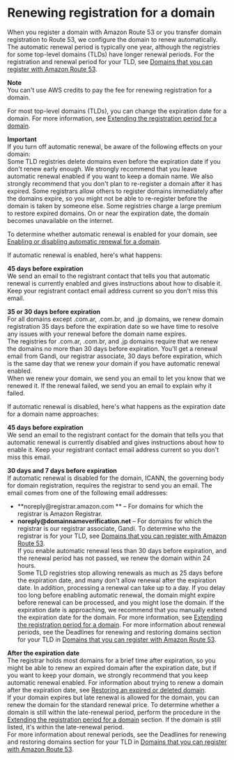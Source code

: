 # Renewing registration for a domain<a name="domain-renew"></a>

When you register a domain with Amazon Route 53 or you transfer domain registration to Route 53, we configure the domain to renew automatically\. The automatic renewal period is typically one year, although the registries for some top\-level domains \(TLDs\) have longer renewal periods\. For the registration and renewal period for your TLD, see [Domains that you can register with Amazon Route 53](registrar-tld-list.md)\.

**Note**  
You can't use AWS credits to pay the fee for renewing registration for a domain\.

For most top\-level domains \(TLDs\), you can change the expiration date for a domain\. For more information, see [Extending the registration period for a domain](domain-extend.md)\.

**Important**  
If you turn off automatic renewal, be aware of the following effects on your domain:  
Some TLD registries delete domains even before the expiration date if you don't renew early enough\. We strongly recommend that you leave automatic renewal enabled if you want to keep a domain name\.
We also strongly recommend that you don't plan to re\-register a domain after it has expired\. Some registrars allow others to register domains immediately after the domains expire, so you might not be able to re\-register before the domain is taken by someone else\.
Some registries charge a large premium to restore expired domains\.
On or near the expiration date, the domain becomes unavailable on the internet\.

To determine whether automatic renewal is enabled for your domain, see [Enabling or disabling automatic renewal for a domain](domain-enable-disable-auto-renewal.md)\.

If automatic renewal is enabled, here's what happens:

**45 days before expiration**  
We send an email to the registrant contact that tells you that automatic renewal is currently enabled and gives instructions about how to disable it\. Keep your registrant contact email address current so you don't miss this email\.

**35 or 30 days before expiration**  
For all domains except \.com\.ar, \.com\.br, and \.jp domains, we renew domain registration 35 days before the expiration date so we have time to resolve any issues with your renewal before the domain name expires\.  
The registries for \.com\.ar, \.com\.br, and \.jp domains require that we renew the domains no more than 30 days before expiration\. You'll get a renewal email from Gandi, our registrar associate, 30 days before expiration, which is the same day that we renew your domain if you have automatic renewal enabled\.  
When we renew your domain, we send you an email to let you know that we renewed it\. If the renewal failed, we send you an email to explain why it failed\.

If automatic renewal is disabled, here's what happens as the expiration date for a domain name approaches:

**45 days before expiration**  
We send an email to the registrant contact for the domain that tells you that automatic renewal is currently disabled and gives instructions about how to enable it\. Keep your registrant contact email address current so you don't miss this email\.

**30 days and 7 days before expiration**  
If automatic renewal is disabled for the domain, ICANN, the governing body for domain registration, requires the registrar to send you an email\. The email comes from one of the following email addresses:  
+ **noreply@registrar\.amazon\.com ** – For domains for which the registrar is Amazon Registrar\.
+ **noreply@domainnameverification\.net** – For domains for which the registrar is our registrar associate, Gandi\.
To determine who the registrar is for your TLD, see [Domains that you can register with Amazon Route 53](registrar-tld-list.md)\.  
If you enable automatic renewal less than 30 days before expiration, and the renewal period has not passed, we renew the domain within 24 hours\.  
Some TLD registries stop allowing renewals as much as 25 days before the expiration date, and many don't allow renewal after the expiration date\. In addition, processing a renewal can take up to a day\. If you delay too long before enabling automatic renewal, the domain might expire before renewal can be processed, and you might lose the domain\. If the expiration date is approaching, we recommend that you manually extend the expiration date for the domain\. For more information, see [Extending the registration period for a domain](domain-extend.md)\.
For more information about renewal periods, see the Deadlines for renewing and restoring domains section for your TLD in [Domains that you can register with Amazon Route 53](registrar-tld-list.md)\.

**After the expiration date**  
The registrar holds most domains for a brief time after expiration, so you might be able to renew an expired domain after the expiration date, but if you want to keep your domain, we strongly recommend that you keep automatic renewal enabled\. For information about trying to renew a domain after the expiration date, see [Restoring an expired or deleted domain](domain-restore-expired.md)\.  
If your domain expires but late renewal is allowed for the domain, you can renew the domain for the standard renewal price\. To determine whether a domain is still within the late\-renewal period, perform the procedure in the [Extending the registration period for a domain](domain-extend.md) section\. If the domain is still listed, it's within the late\-renewal period\.  
For more information about renewal periods, see the Deadlines for renewing and restoring domains section for your TLD in [Domains that you can register with Amazon Route 53](registrar-tld-list.md)\.